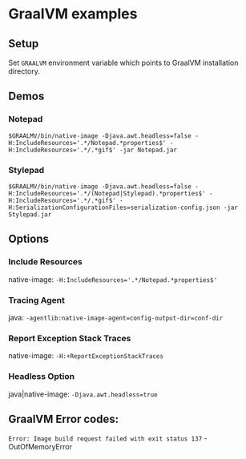 # GraalVM examples

## Setup

Set `GRAALVM` environment variable which points to GraalVM
installation directory.

## Demos
### Notepad
`$GRAALMV/bin/native-image -Djava.awt.headless=false -H:IncludeResources='.*/Notepad.*properties$' -H:IncludeResources='.*/.*gif$' -jar Notepad.jar`

### Stylepad
`$GRAALMV/bin/native-image -Djava.awt.headless=false -H:IncludeResources='.*/(Notepad|Stylepad).*properties$' -H:IncludeResources='.*/.*gif$' -H:SerializationConfigurationFiles=serialization-config.json -jar Stylepad.jar`

## Options

### Include Resources
native-image: ```-H:IncludeResources='.*/Notepad.*properties$'```

### Tracing Agent
java: ```-agentlib:native-image-agent=config-output-dir=conf-dir```

### Report Exception Stack Traces
native-image: ```-H:+ReportExceptionStackTraces ```

### Headless Option
java|native-image: ```-Djava.awt.headless=true```

## GraalVM Error codes:

`Error: Image build request failed with exit status 137` - OutOfMemoryError
